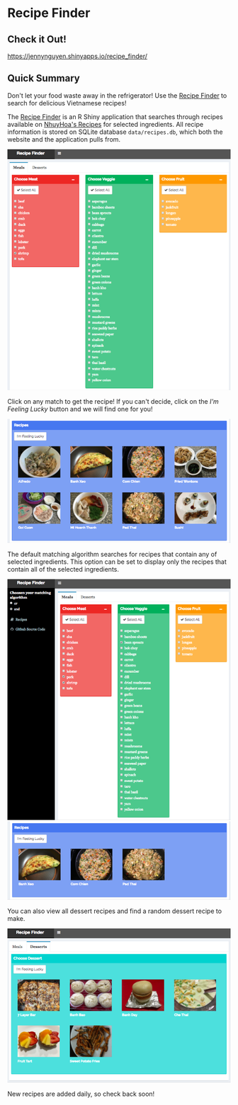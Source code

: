 # Recipe Finder

## Check it Out!

<https://jennynguyen.shinyapps.io/recipe_finder/>

## Quick Summary

Don't let your food waste away in the refrigerator! Use the [Recipe Finder](https://jennynguyen.shinyapps.io/recipe_finder/) to search for delicious Vietnamese recipes!

The [Recipe Finder](https://jennynguyen.shinyapps.io/recipe_finder/) is an R Shiny application that searches through recipes available on [NhuyHoa's Recipes](http://jennguyen1.github.io/nhuyhoa/recipes/) for selected ingredients. All recipe information is stored on SQLite database `data/recipes.db`, which both the website and the application pulls from. 

![screenshot of display 1](images/app_screenshot1.jpg)

Click on any match to get the recipe! If you can't decide, click on the *I'm Feeling Lucky* button and we will find one for you!

![screenshot of display 2](images/app_screenshot2.jpg)

The default matching algorithm searches for recipes that contain any of selected ingredients. This option can be set to display only the recipes that contain all of the selected ingredients. 

![screenshot of display 3](images/app_screenshot3.jpg)
![screenshot of display 4](images/app_screenshot4.jpg)

You can also view all dessert recipes and find a random dessert recipe to make.

![screenshot of display 5](images/app_screenshot5.jpg)

New recipes are added daily, so check back soon!

